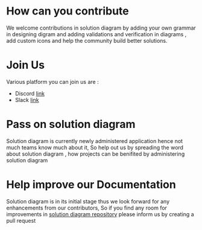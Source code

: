 #  How can you contribute

We welcome contributions in solution diagram by adding your own grammar in designing digram and adding validations and verification in diagrams , add custom icons and help the community build better solutions.

# Join Us
Various platform you can join us are :
* Discord [link]()
* Slack [link]()

# Pass on solution diagram
Solution diagram is currently newly administered application hence not much teams know much about it, So help out us by spreading the word about solution diagram , how projects can be benifited by administering solution diagram 

# Help improve our Documentation
Solution diagram is in its initial stage thus we look forward for any enhancements from our contributors, So if you find any room for improvements in [solution diagram repository](https://github.com/aarnavpant/trail) please inform us by creating a pull request
